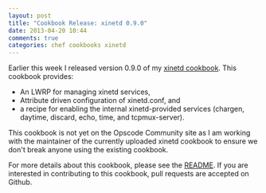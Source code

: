 ```yaml
---
layout: post
title: "Cookbook Release: xinetd 0.9.0"
date: 2013-04-20 10:44
comments: true
categories: chef cookbooks xinetd
---
```


Earlier this week I released version 0.9.0 of my
[xinetd cookbook](https://github.com/stevendanna/cookbook-xinetd).
This cookbook provides:

- An LWRP for managing xinetd services,
- Attribute driven configuration of xinetd.conf, and
- a recipe for enabling the internal xinetd-provided services
  (chargen, daytime, discard, echo, time, and tcpmux-server).

This cookbook is not yet on the Opscode Community site as I am working
with the maintainer of the currently uploaded xinetd cookbook to
ensure we don't break anyone using the existing cookbook.

For more details about this cookbook, please see the [README](https://github.com/stevendanna/cookbook-xinetd/blob/master/README.md).  If you
are interested in contributing to this cookbook, pull requests are
accepted on Github.

